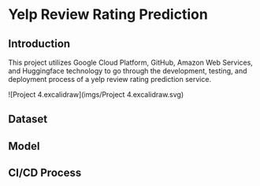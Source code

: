 # Yelp Review Rating Prediction

## Introduction

This project utilizes Google Cloud Platform, GitHub, Amazon Web Services, and Huggingface technology to go through the development, testing, and deployment process of a yelp review rating prediction service. 

![Project 4.excalidraw](imgs/Project 4.excalidraw.svg)



## Dataset





## Model



## CI/CD Process







